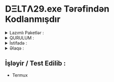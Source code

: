 # DΞLTΛ29.exe Tərəfindən Kodlanmışdır
<details>
  <summary>Lazımlı Paketlər :</summary>

  * git, python, python3, cowsay

  > Yükləniş :

   ```sh
   1) apt update
   2) apt upgrade -y
   3) pkg install git python python3 cowsay -y
   ```
</details>

<details>
  <summary>QURULUM :</summary>
  
* İlk Qurulum :
   > Termux-a DELTA-TOOL`u ilk dəfə qurursunuzsa
    Bunları sıra sıra yazmağınız lazımdır ;

  ```sh
  1) apt update
  2) apt upgrade -y
  3) pkg install git python python3 cowsay
  4) git clone https://github.com/delta29exe/DELTA-TOOL
  ```
* Köhnə Versiyanı Yeni Versiyaya Güncəlləmək :
   > Əvvəlki Versiyanı Silib Yeni Versiyanı Yükləmək lazımdır ;

  ```sh
  1) rm -rf DELTA-TOOL
  2) git clone https://github.com/delta29exe/DELTA-TOOL
  ```
</details>

<details>
  <summary>İstifadə :</summary>

  * Sadə Termux əmrləri ilə Tool`a girib istifadə edəcəksiniz ;

  ```sh
  1) cd DELTA-TOOL
  2) python3 delta-tool.py
  ```
</details>
<details>
  <summary>Əlaqə :</summary>

  * Telegram :
  > @delta29exe (aktiv deyil :D)

  * Telegram kanal :
  > @delta29exetools

  * Gmail :
  > delta29exe@gmail.com
</details>

## İşləyir / Test Edilib :
* Termux

